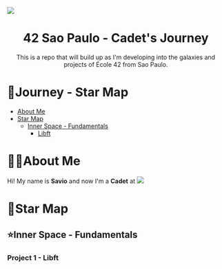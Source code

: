 <img class='center' src='https://static.wixstatic.com/media/1b540d_68ddbf4ef75540a1bc3f21471d250df4~mv2.png/v1/fill/w_800,h_277,al_c/1b540d_68ddbf4ef75540a1bc3f21471d250df4~mv2.png'>
<h1 align='center'>
    42 Sao Paulo - Cadet's Journey
</h1>
<p align='center'>
    This is a repo that will build up as I'm developing into the galaxies and projects of École 42 from Sao Paulo.
</p>

👾Journey - Star Map
=================
<!--ts-->
   * [About Me](#about-me)
   * [Star Map](#star-map)
        * [Inner Space - Fundamentals](#inner-space)
            * [Libft](#libft)
<!--te-->

# 🧑‍🚀About Me
<p>
    Hi! My name is <b>Savio</b> and now I'm a <b>Cadet</b> at <img src = 'https://img.shields.io/static/v1?label=SP&message=42SaoPaulo&color=white&style=flat-square&logo=42'>
</p>

# 🌠Star Map

## ⭐Inner Space - Fundamentals

### Project 1 - Libft
